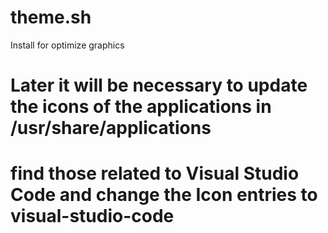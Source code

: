 # theme.sh
Install for optimize graphics

# Later it will be necessary to update the icons of the applications in /usr/share/applications
# find those related to Visual Studio Code and change the Icon entries to visual-studio-code
